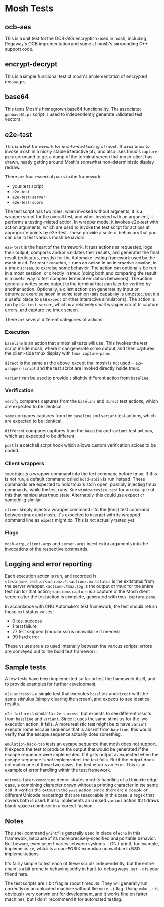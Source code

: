 # Mosh Tests

## ocb-aes

This is a unit test for the OCB-AES encryption used in mosh, including
Rogaway's OCB implementation and some of mosh's surrounding C++
support code.

## encrypt-decrypt

This is a simple functional test of mosh's implementation of encrypted
messages.

## base64

This tests Mosh's homegrown base64 functionality.  The associated
`genbase64.pl` script is used to independently generate validated test
vectors.

## e2e-test

This is a test framework for end-to-end testing of mosh.  It uses tmux
to invoke mosh in a nicely stable interactive pty, and also uses
tmux's `capture-pane` command to get a dump of the terminal screen
that mosh-client has drawn, neatly getting around Mosh's somewhat
non-deterministic display redraw.

There are four essential parts to the framework:

* your test script
* `e2e-test`
* `e2e-test-server`
* `e2e-test-subrs`

The test script has two roles: when invoked without argments, it is a
wrapper script for the overall test, and when invoked with an
argument, it performs a testing-related action.  In wrapper mode, it
invokes e2e-test with action arguments, which are used to invoke the
test script for actions at appropriate points by e2e-test.  These
provide a suite of behaviors that you can use to test various mosh
behaviors.

`e2e-test` is the heart of the framework.  It runs actions as
requested, logs their output, compares and/or validates their results,
and generates the final result (exitstatus, mostly) for the Automake
testing framework used by the mosh build.  For test execution, it runs
an action in an interactive session, in a tmux `screen`, to exercise
some behavior.  The action can optionally be run in a mosh session, or
directly in tmux (doing both and comparing the result is a useful way
to test complex terminal emulation behaviors).  The action generally
writes some output to the terminal that can later be verified by
another action.  Optionally, a client action can generate tty input or
otherwise exercise mosh in some fashion (this capability is untested,
but it's a useful place to use `expect` or other interactive
simulations).  The action is run by `e2e-test-server`, which is a
relatively small wrapper script to capture errors, and capture the
tmux screen.

There are several different categories of actions:

### Execution

`baseline` is an action that almost all tests will use.  This invokes
the test script inside mosh, where it can generate some output, and
then captures the client-side tmux display with `tmux capture-pane`.

`direct` is the same as the above, except that mosh is not used--
`e2e-wrapper-script` and the test script are invoked directly inside
tmux.

`variant` can be used to provide a slightly different action from
`baseline`.

### Verification

`verify` compares captures from the `baseline` and `direct` test
actions, which are expected to be identical.

`same` compares captures from the `baseline` and `variant` test
actions, which are expected to be identical.

`different` compares captures from the `baseline` and `variant` test
actions, which are expected to be different.

`post` is a catchall script hook which allows custom verification
acions to be coded.

### Client wrappers

`tmux` injects a wrapper command into the test command before tmux.
If this is not run, a default command called `hold-stdin` is run
instead.  These commands are expected to hold tmux's stdin open,
possibly injecting tmux commands, while the test runs.  See
`window-resize.test` for an example of this that manipulates tmux
state.  Alternately, this could use expect or something similar.

`client` simply injects a wrapper command into the (long) test command
between tmux and mosh.  It's expected to interact with its wrapped
command line as `expect` might do.  This is not actually tested yet.

### Flags

`mosh-args`, `client-args` and `server-args` inject extra arguments
into the invocations of the respective commands.

## Logging and error reporting

Each execution action is run, and recorded in
`<testname>.test.d/<action>.*`. `<action>.exitstatus` is the
exitstatus from the server wrapper.  `<action>.tmux.log` is the output
of tmux for the entire test run for that action; `<action>.capture` is
a capture of the Mosh client screen after the test action is complete,
generated with `tmux capture-pane`.

In accordance with GNU Automake's test framework, the test should
return these exit status values:

* 0 test success
* 1 test failure
* 77 test skipped (tmux or ssh is unavailable if needed)
* 99 hard error

These values are also used internally between the various scripts;
errors are conveyed out to the build test framework.


## Sample tests

A few tests have been implemented so far to test the framework itself,
and to provide examples for further development.

`e2e-success` is a simple test that executes `baseline` and `direct`
with the same stimulus (simply clearing the screen), and expects to
see identical results.

`e2e-failure` is similar to `e2e-success`, but expects to see
different results from `baseline` and `variant`.  Since it uses the
same stimulus for the two execution action, it fails.  A more
realistic test might be to have `variant` execute some escape sequence
that is absent from `baseline`; this would verify that the escape
sequence actually does something.

`emulation-back-tab` tests an escape sequence that mosh does not
support.  It expects the test to produce the output that would be
generated if the escape sequence were implemented.  If it gets output
as expected when the escape sequence is *not* implemented, the test
fails.  But if the output does not match one of these two cases, the
test returns an error.  This is an example of error handling within
the test framework.

`unicode-later-combining` demonstrates mosh's handling of a Unicode
edge case, a combining character drawn without a printing character in
the same cell.  It verifies the output in the `post` action; since
there are a couple of different Unicode renderings that are reasonable
in this case, a regex that covers both is used.  It also implements an
unused `variant` action that draws blank-space+combiner in a correct
fashion.

## Notes

The shell command `printf` is generally used in place of
`echo` in this framework, because of its more precisely-specified and
portable behavior.  But beware, even `printf` varies between systems--
GNU printf, for example, implements `\e`, which is a non-POSIX
extension unavailable in BSD implementations

It's fairly simple to test each of these scripts independently, but
the entire chain is a bit prone to behaving oddly in hard-to-debug
ways.  `set -x` is your friend here.

The test scripts are a bit fragile about timeouts.  They will
generally run correctly on an unloaded machine without the `make -j`
flag.  Using `make -j` is obviously very convenient for development,
and it works fine on faster machines, but I don't recommend it for
automated testing.
